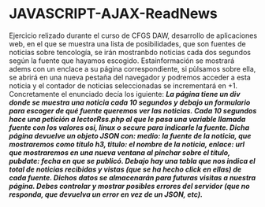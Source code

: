 # JAVASCRIPT-AJAX-ReadNews
Ejercicio relizado durante el curso de CFGS DAW, desarrollo de aplicaciones web, en el que se muestra una lista de posibilidades, que son fuentes de noticias sobre tencología, se irán mostranbdo noticias cada dos segundos según la fuente que hayamos escogido. Estainformación se mostrará adems con un enclace a su página correspondiente, si pùlsamos sobre ella, se abrirá en una nueva pestaña del navegador y podremos acceder a esta noticia y el contador de noticias seleccionadas se incrementará en +1. Concretamente el enunciado decía los iguiente: *****La página tiene un div donde se muestra una noticia cada 10 segundos y debajo un formulario para escoger de qué fuente queremos ver las noticias. Cada 10 segundos hace una petición a lectorRss.php al que le pasa una variable llamada fuente con los valores osi, linux o secure para indicarle la fuente. Dicha página devuelve un objeto JSON con:
medio: la fuente de la noticia, que mostraremos como título h3, 
titulo: el nombre de la noticia, 
enlace: url que mostraremos en una nueva ventana al pinchar sobre el título, 
pubdate: fecha en que se publicó.
Debajo hay una tabla que nos indica el total de noticias recibidas y vistas (que se ha hecho click en ellas) de cada fuente. Dichos datos se almacenarán para futuras visitas a nuestra página.
Debes controlar y mostrar posibles errores del servidor (que no responda, que devuelva un error en vez de un JSON, etc).*****
